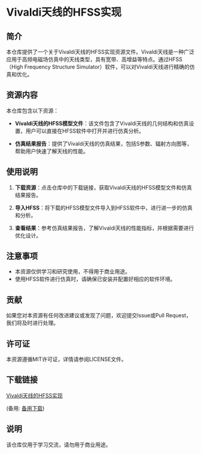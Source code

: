 # Vivaldi天线的HFSS实现

## 简介

本仓库提供了一个关于Vivaldi天线的HFSS实现资源文件。Vivaldi天线是一种广泛应用于高频电磁场仿真中的天线类型，具有宽带、高增益等特点。通过HFSS（High Frequency Structure Simulator）软件，可以对Vivaldi天线进行精确的仿真和优化。

## 资源内容

本仓库包含以下资源：

- **Vivaldi天线的HFSS模型文件**：该文件包含了Vivaldi天线的几何结构和仿真设置，用户可以直接在HFSS软件中打开并进行仿真分析。

- **仿真结果报告**：提供了Vivaldi天线的仿真结果，包括S参数、辐射方向图等，帮助用户快速了解天线的性能。

## 使用说明

1. **下载资源**：点击仓库中的下载链接，获取Vivaldi天线的HFSS模型文件和仿真结果报告。

2. **导入HFSS**：将下载的HFSS模型文件导入到HFSS软件中，进行进一步的仿真和分析。

3. **查看结果**：参考仿真结果报告，了解Vivaldi天线的性能指标，并根据需要进行优化设计。

## 注意事项

- 本资源仅供学习和研究使用，不得用于商业用途。
- 使用HFSS软件进行仿真时，请确保已安装并配置好相应的软件环境。

## 贡献

如果您对本资源有任何改进建议或发现了问题，欢迎提交Issue或Pull Request，我们将及时进行处理。

## 许可证

本资源遵循MIT许可证，详情请参阅LICENSE文件。

## 下载链接
[Vivaldi天线的HFSS实现](https://pan.quark.cn/s/bbffe5ccf9b6) 

(备用: [备用下载](https://pan.baidu.com/s/1fD1lQDLAUq-ckvoEqu01Wg?pwd=1234))

## 说明

该仓库仅用于学习交流，请勿用于商业用途。
